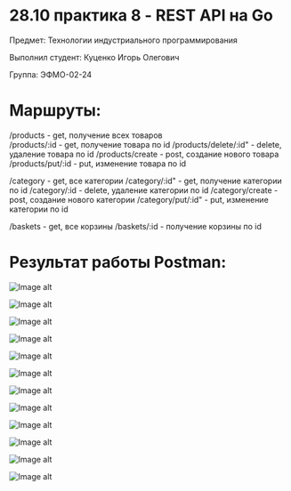 # 28.10 практика 8 - REST API на Go

Предмет: Технологии индустриального программирования

Выполнил студент: Куценко Игорь Олегович

Группа: ЭФМО-02-24

# Маршруты:

/products  - get, получение всех товаров            
/products/:id - get, получение товара по id
/products/delete/:id" - delete, удаление товара по id
/products/create - post, создание нового товара
/products/put/:id - put, изменение товара по id

/category - get, все категории
/category/:id" - get, получение категории по id
/category/:id - delete, удаление категории по id 
/category/create - post, создание нового категории
/category/put/:id" - put, изменение категории по id

/baskets - get, все корзины
/baskets/:id - получение корзины по id

# Результат работы Postman:

![Image alt](https://github.com/Tengu-64/TIP/blob/main/practice/2810/postman/products.png)

![Image alt](https://github.com/Tengu-64/TIP/blob/main/practice/2810/postman/getProductsId.png)

![Image alt](https://github.com/Tengu-64/TIP/blob/main/practice/2810/postman/productsCreate.png)

![Image alt](https://github.com/Tengu-64/TIP/blob/main/practice/2810/postman/productsPut.png)

![Image alt](https://github.com/Tengu-64/TIP/blob/main/practice/2810/postman/productsDelete.png)

![Image alt](https://github.com/Tengu-64/TIP/blob/main/practice/2810/postman/category.png)

![Image alt](https://github.com/Tengu-64/TIP/blob/main/practice/2810/postman/categoryById.png)

![Image alt](https://github.com/Tengu-64/TIP/blob/main/practice/2810/postman/categoryCreate.png)

![Image alt](https://github.com/Tengu-64/TIP/blob/main/practice/2810/postman/categoryPut.png)

![Image alt](https://github.com/Tengu-64/TIP/blob/main/practice/2810/postman/categoryDelete.png)

![Image alt](https://github.com/Tengu-64/TIP/blob/main/practice/2810/postman/basketsGet.png)

![Image alt](https://github.com/Tengu-64/TIP/blob/main/practice/2810/postman/basketbyId.png)

